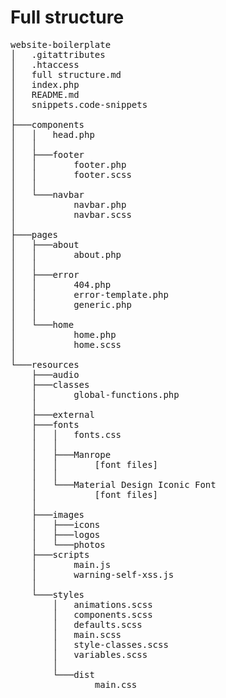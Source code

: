 # Full structure

<pre>
website-boilerplate
│   .gitattributes
│   .htaccess
│   full structure.md
│   index.php
│   README.md
│   snippets.code-snippets
│
├───components
│   │   head.php
│   │
│   ├───footer
│   │       footer.php
│   │       footer.scss
│   │
│   └───navbar
│           navbar.php
│           navbar.scss
│
├───pages
│   ├───about
│   │       about.php
│   │
│   ├───error
│   │       404.php
│   │       error-template.php
│   │       generic.php
│   │
│   └───home
│           home.php
│           home.scss
│
└───resources
    ├───audio
    ├───classes
    │       global-functions.php
    │
    ├───external
    ├───fonts
    │   │   fonts.css
    │   │
    │   ├───Manrope
    │   │       [font files]
    │   │
    │   └───Material Design Iconic Font
    │           [font files]
    │
    ├───images
    │   ├───icons
    │   ├───logos
    │   └───photos
    ├───scripts
    │       main.js
    │       warning-self-xss.js
    │
    └───styles
        │   animations.scss
        │   components.scss
        │   defaults.scss
        │   main.scss
        │   style-classes.scss
        │   variables.scss
        │
        └───dist
                main.css
</pre> 